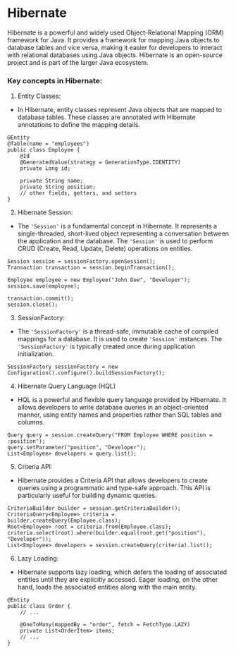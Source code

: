 # Hibernate

Hibernate is a powerful and widely used Object-Relational Mapping (ORM) framework for Java. It
provides a framework for mapping Java objects to database tables and vice versa, making it
easier for developers to interact with relational databases using Java objects. Hibernate is
an open-source project and is part of the larger Java ecosystem.

### Key concepts in Hibernate:

1. Entity Classes:

- In Hibernate, entity classes represent Java objects that are mapped to database tables.
These classes are annotated with Hibernate annotations to define the mapping details.
```
@Entity
@Table(name = "employees")
public class Employee {
    @Id
    @GeneratedValue(strategy = GenerationType.IDENTITY)
    private Long id;

    private String name;
    private String position;
    // other fields, getters, and setters
}
```

2. Hibernate Session:

- The `'Session'` is a fundamental concept in Hibernate. It represents a single-threaded,
short-lived object representing a conversation between the application and the database.
The `'Session'` is used to perform CRUD (Create, Read, Update, Delete) operations on entities.
```
Session session = sessionFactory.openSession();
Transaction transaction = session.beginTransaction();

Employee employee = new Employee("John Doe", "Developer");
session.save(employee);

transaction.commit();
session.close();
```

3. SessionFactory:

- The `'SessionFactory'` is a thread-safe, immutable cache of compiled mappings for a
database. It is used to create `'Session'` instances. The `'SessionFactory'` is typically
created once during application initialization.
```
SessionFactory sessionFactory = new Configuration().configure().buildSessionFactory();
```

4. Hibernate Query Language (HQL)

- HQL is a powerful and flexible query language provided by Hibernate. It allows developers
to write database queries in an object-oriented manner, using entity names and properties
rather than SQL tables and columns.
```
Query query = session.createQuery("FROM Employee WHERE position = :position");
query.setParameter("position", "Developer");
List<Employee> developers = query.list();
```

5. Criteria API:

- Hibernate provides a Criteria API that allows developers to create queries using a
programmatic and type-safe approach. This API is particularly useful for building dynamic
queries.
```
CriteriaBuilder builder = session.getCriteriaBuilder();
CriteriaQuery<Employee> criteria = builder.createQuery(Employee.class);
Root<Employee> root = criteria.from(Employee.class);
criteria.select(root).where(builder.equal(root.get("position"), "Developer"));
List<Employee> developers = session.createQuery(criteria).list();
```

6. Lazy Loading:

- Hibernate supports lazy loading, which defers the loading of associated entities until
they are explicitly accessed. Eager loading, on the other hand, loads the associated entities
along with the main entity.
```
@Entity
public class Order {
    // ...

    @OneToMany(mappedBy = "order", fetch = FetchType.LAZY)
    private List<OrderItem> items;
    // ...
}
```
